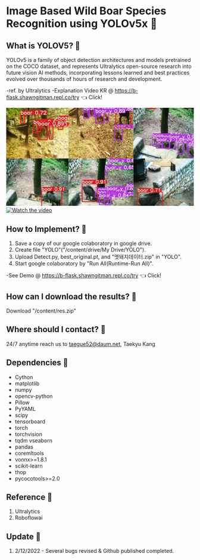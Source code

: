 # Image Based Wild Boar Species Recognition using YOLOv5x 🐗

## What is YOLOV5? 🐗

YOLOv5 is a family of object detection architectures and models pretrained on the COCO dataset, and represents Ultralytics open-source research into future vision AI methods, incorporating lessons learned and best practices evolved over thousands of hours of research and development.

-ref. by Ultralytics
-Explanation Video KR @ https://b-flask.shawngitman.repl.co/try 👈 Click!

![Watch the video](boar_sample.jpg)
[![Watch the video](p.png)](https://youtu.be/_OjmGL69u0E)

## How to Implement? 🐗

1. Save a copy of our google colaboratory in google drive.
2. Create file "YOLO"("/content/drive/My Drive/YOLO").
3. Upload Detect.py, best_original.pt, and "멧돼지데이터.zip" in "YOLO".
4. Start google colaboratory by "Run All(Runtime-Run All)".

-See Demo @ https://b-flask.shawngitman.repl.co/try 👈 Click!

## How can I download the results? 🐗

Download "/content/res.zip"

## Where should I contact? 🐗

24/7 anytime reach us to taegue52@daum.net, Taekyu Kang


## Dependencies 🐗

* Cython
* matplotlib
* numpy
* opencv-python
* Pillow
* PyYAML
* scipy
* tensorboard
* torch
* torchvision
* tqdm
vseaborn
* pandas
* coremltools
* vonnx>=1.8.1
* scikit-learn
* thop
* pycocotools>=2.0

## Reference 🐗

1. Ultralytics
2. Roboflowai

## Update 🐗

1. 2/12/2022 - Several bugs revised & Github published completed.
